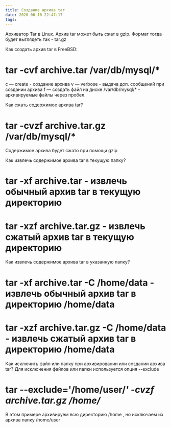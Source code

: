 ```yaml
---
title: Создание архива tar
date: 2020-06-10 22:47:17
tags:
---
```



Архиватор Tar в Linux.
Архив tar может быть сжат в gzip. Формат тогда будет выглядеть так - tar.gz

Как создать архив tar в FreeBSD:
# tar -cvf archive.tar /var/db/mysql/*

c — create - создание архива
v — verbose - выдача доп. сообщений при создании архива
f — создать файл на диске
/var/db/mysql/* - архивируемые файлы через пробел.

Как сжать содержимое архива tar?
# tar -cvzf archive.tar.gz /var/db/mysql/*

Содержимое архива будет сжато при помощи gzip

Как извлечь содержимое архива tar в текущую папку?
# tar -xf archive.tar - извлечь обычный архив tar в текущую директорию
# tar -xzf archive.tar.gz - извлечь сжатый архив tar в текущую директорию

Как извлечь содержимое архива tar в указанную папку?
# tar -xf archive.tar -C /home/data - извлечь обычный архив tar в директорию /home/data
# tar -xzf archive.tar.gz -C /home/data - извлечь сжатый архив tar в директорию /home/data

Как исключить файл или папку при архивировании или создании архива tar?
Для исключения файлов или папки используется опция --exclude
# tar --exclude='/home/user/*' -cvzf archive.tar.gz /home/*

В этом примере архивируем всю директорию /home , но исключаем из архива папку /home/user

